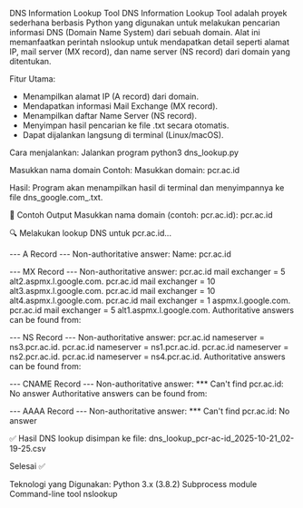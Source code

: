 DNS Information Lookup Tool
DNS Information Lookup Tool adalah proyek sederhana berbasis Python yang digunakan untuk melakukan pencarian informasi DNS (Domain Name System) dari sebuah domain.
Alat ini memanfaatkan perintah nslookup untuk mendapatkan detail seperti alamat IP, mail server (MX record), dan name server (NS record) dari domain yang ditentukan.

Fitur Utama:
- Menampilkan alamat IP (A record) dari domain.
- Mendapatkan informasi Mail Exchange (MX record).
- Menampilkan daftar Name Server (NS record).
- Menyimpan hasil pencarian ke file .txt secara otomatis.
- Dapat dijalankan langsung di terminal (Linux/macOS).

Cara menjalankan:
Jalankan program
python3 dns_lookup.py

Masukkan nama domain
Contoh:
Masukkan domain: pcr.ac.id

Hasil:
Program akan menampilkan hasil di terminal dan menyimpannya ke file dns_google.com_<timestamp>.txt.

📘 Contoh Output
Masukkan nama domain (contoh: pcr.ac.id): pcr.ac.id

🔍 Melakukan lookup DNS untuk pcr.ac.id...

--- A Record ---
Non-authoritative answer:
Name:	pcr.ac.id

--- MX Record ---
Non-authoritative answer:
pcr.ac.id	mail exchanger = 5 alt2.aspmx.l.google.com.
pcr.ac.id	mail exchanger = 10 alt3.aspmx.l.google.com.
pcr.ac.id	mail exchanger = 10 alt4.aspmx.l.google.com.
pcr.ac.id	mail exchanger = 1 aspmx.l.google.com.
pcr.ac.id	mail exchanger = 5 alt1.aspmx.l.google.com.
Authoritative answers can be found from:

--- NS Record ---
Non-authoritative answer:
pcr.ac.id	nameserver = ns3.pcr.ac.id.
pcr.ac.id	nameserver = ns1.pcr.ac.id.
pcr.ac.id	nameserver = ns2.pcr.ac.id.
pcr.ac.id	nameserver = ns4.pcr.ac.id.
Authoritative answers can be found from:

--- CNAME Record ---
Non-authoritative answer:
*** Can't find pcr.ac.id: No answer
Authoritative answers can be found from:

--- AAAA Record ---
Non-authoritative answer:
*** Can't find pcr.ac.id: No answer


✅ Hasil DNS lookup disimpan ke file: dns_lookup_pcr-ac-id_2025-10-21_02-19-25.csv

Selesai ✅


Teknologi yang Digunakan:
Python 3.x (3.8.2)
Subprocess module
Command-line tool nslookup
